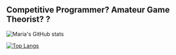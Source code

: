 ## Competitive Programmer? Amateur Game Theorist? ?

![Maria's GitHub stats](https://github-readme-stats.vercel.app/api?username=MariaChrysafis&count_private=true&show_icons=true&theme=radical)

[![Top Langs](https://github-readme-stats.vercel.app/api/top-langs/?username=MariaChrysafis&langs_count=10)](https://github.com/anuraghazra/github-readme-stats)
